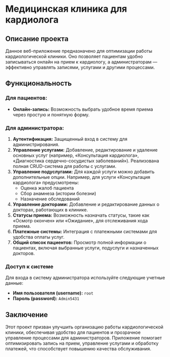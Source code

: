 # Медицинская клиника для кардиолога

## Описание проекта
Данное веб-приложение предназначено для оптимизации работы кардиологической клиники. Оно позволяет пациентам удобно записываться онлайн на прием к кардиологу, а администраторам — эффективно управлять записями, услугами и другими процессами.

## Функциональность

### Для пациентов:
- **Онлайн-запись:** Возможность выбрать удобное время приема через простую и понятную форму.

### Для администратора:
1. **Аутентификация:** Защищенный вход в систему для администрирования.
2. **Управление услугами:** Добавление, редактирование и удаление основных услуг (например, «Консультация кардиолога», «Диагностика сердечно-сосудистых заболеваний»). Реализована полная CRUD-система для работы с услугами.
3. **Управление подуслугами:** Для каждой услуги можно добавить дополнительные опции. Например, для услуги «Консультация кардиолога» предусмотрены:
   - Оценка жалоб пациента
   - Сбор анамнеза (истории болезни)
   - Назначение обследований
4. **Управление докторами:** Добавление и редактирование данных о докторах, работающих в клинике.
5. **Статусы приема:** Возможность назначать статусы, такие как «Осмотр окончен» или «Ожидание», для отслеживания хода приема.
6. **Платежные системы:** Интеграция с платежными системами для удобства оплаты услуг.
7. **Общий список пациентов:** Просмотр полной информации о пациентах, включая выбранные услуги, подуслуги и назначенных докторов.

### Доступ к системе

Для входа в систему администратора используйте следующие учетные данные:

- **Имя пользователя (username):** `root`
- **Пароль (password):** `Admin5431`

## Заключение
Этот проект призван улучшить организацию работы кардиологической клиники, обеспечивая удобство для пациентов и прозрачное управление процессами для администраторов. Приложение помогает оптимизировать запись на прием, управление услугами и обработку платежей, что способствует повышению качества обслуживания.
